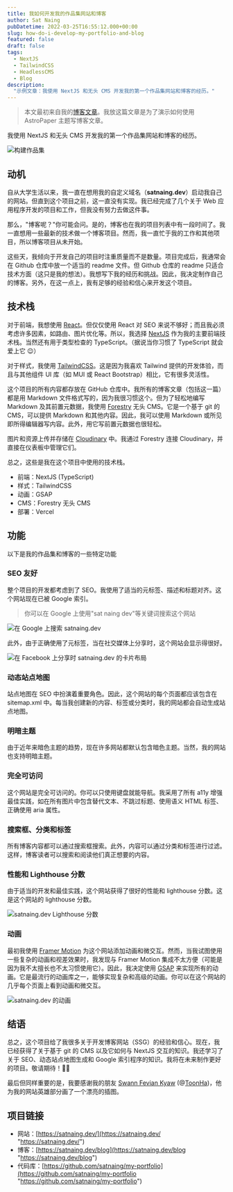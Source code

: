 ```yaml
---
title: 我如何开发我的作品集网站和博客
author: Sat Naing
pubDatetime: 2022-03-25T16:55:12.000+00:00
slug: how-do-i-develop-my-portfolio-and-blog
featured: false
draft: false
tags:
  - NextJS
  - TailwindCSS
  - HeadlessCMS
  - Blog
description:
  "示例文章：我使用 NextJS 和无头 CMS 开发我的第一个作品集网站和博客的经历。"
---
```


> 本文最初来自我的[博客文章](https://satnaing.dev/blog/posts/how-do-i-develop-my-portfolio-and-blog)。我放这篇文章是为了演示如何使用 AstroPaper 主题写博客文章。

我使用 NextJS 和无头 CMS 开发我的第一个作品集网站和博客的经历。

![构建作品集](https://satnaing.dev/_ipx/w_2048,q_75/https%3A%2F%2Fres.cloudinary.com%2Fnoezectz%2Fimage%2Fupload%2Fv1653050141%2FSatNaing%2Fblog_at_cafe_ei1wf4.jpg?url=https%3A%2F%2Fres.cloudinary.com%2Fnoezectz%2Fimage%2Fupload%2Fv1653050141%2FSatNaing%2Fblog_at_cafe_ei1wf4.jpg&w=2048&q=75)

## 动机

自从大学生活以来，我一直在想用我的自定义域名（**satnaing.dev**）启动我自己的网站。但直到这个项目之前，这一直没有实现。我已经完成了几个关于 Web 应用程序开发的项目和工作，但我没有努力去做这件事。

那么，"博客呢？"你可能会问。是的，博客也在我的项目列表中有一段时间了。我一直想用一些最新的技术做一个博客项目。然而，我一直忙于我的工作和其他项目，所以博客项目从未开始。

这些天，我倾向于开发自己的项目时注重质量而不是数量。项目完成后，我通常会在 Github 仓库中放一个适当的 readme 文件。但 Github 仓库的 readme 只适合技术方面（这只是我的想法）。我想写下我的经历和挑战。因此，我决定制作自己的博客。另外，在这一点上，我有足够的经验和信心来开发这个项目。

## 技术栈

对于前端，我想使用 [React](https://reactjs.org/ "React 官方网站")。但仅仅使用 React 对 SEO 来说不够好；而且我必须考虑许多因素，如路由、图片优化等。所以，我选择 [NextJS](https://nextjs.org/ "NextJS 官方网站") 作为我的主要前端技术栈。当然还有用于类型检查的 TypeScript。（据说当你习惯了 TypeScript 就会爱上它 😉）

对于样式，我使用 [TailwindCSS](https://tailwindcss.com/ "Tailwind CSS 官方网站")。这是因为我喜欢 Tailwind 提供的开发体验，而且与其他组件 UI 库（如 MUI 或 React Bootstrap）相比，它有很多灵活性。

这个项目的所有内容都存放在 GitHub 仓库中。我所有的博客文章（包括这一篇）都是用 Markdown 文件格式写的，因为我很习惯这个。但为了轻松地编写 Markdown 及其前置元数据，我使用 [Forestry](https://forestry.io/ "Forestry 官方网站") 无头 CMS。它是一个基于 git 的 CMS，可以提供 Markdown 和其他内容。因此，我可以使用 Markdown 或所见即所得编辑器写内容。此外，用它写前置元数据也很轻松。

图片和资源上传并存储在 [Cloudinary](https://cloudinary.com/ "Cloudinary 官方网站") 中。我通过 Forestry 连接 Cloudinary，并直接在仪表板中管理它们。

总之，这些是我在这个项目中使用的技术栈。

- 前端：NextJS (TypeScript)
- 样式：TailwindCSS
- 动画：GSAP
- CMS：Forestry 无头 CMS
- 部署：Vercel

## 功能

以下是我的作品集和博客的一些特定功能

### SEO 友好

整个项目的开发都考虑到了 SEO。我使用了适当的元标签、描述和标题对齐。这个网站现在已被 Google 索引。

> 你可以在 Google 上使用"sat naing dev"等关键词搜索这个网站

![在 Google 上搜索 satnaing.dev](https://res.cloudinary.com/noezectz/image/upload/v1648231400/SatNaing/satnaing-on-google_asflq6.png "satnaing.dev 已被索引")

此外，由于正确使用了元标签，当在社交媒体上分享时，这个网站会显示得很好。

![在 Facebook 上分享时 satnaing.dev 的卡片布局](https://res.cloudinary.com/noezectz/image/upload/v1653106955/SatNaing/satnaing-dev-share-on-facebook_1_zjoehx.png "在 Facebook 上分享时的卡片布局")

### 动态站点地图

站点地图在 SEO 中扮演着重要角色。因此，这个网站的每个页面都应该包含在 sitemap.xml 中。每当我创建新的内容、标签或分类时，我的网站都会自动生成站点地图。

### 明暗主题

由于近年来暗色主题的趋势，现在许多网站都默认包含暗色主题。当然，我的网站也支持明暗主题。

### 完全可访问

这个网站是完全可访问的。你可以只使用键盘就能导航。我采用了所有 a11y 增强最佳实践，如在所有图片中包含替代文本、不跳过标题、使用语义 HTML 标签、正确使用 aria 属性。

### 搜索框、分类和标签

所有博客内容都可以通过搜索框搜索。此外，内容可以通过分类和标签进行过滤。这样，博客读者可以搜索和阅读他们真正想要的内容。

### 性能和 Lighthouse 分数

由于适当的开发和最佳实践，这个网站获得了很好的性能和 lighthouse 分数。这是这个网站的 lighthouse 分数。

![satnaing.dev Lighthouse 分数](https://user-images.githubusercontent.com/53733092/159957822-7082e459-11e9-4616-8f1e-49d0881f7cbb.png "satnaing.dev Lighthouse 分数")

### 动画

最初我使用 [Framer Motion](https://www.framer.com/motion/ "Framer Motion") 为这个网站添加动画和微交互。然而，当我试图使用一些复杂的动画和视差效果时，我发现与 Framer Motion 集成不太方便（可能是因为我不太擅长也不太习惯使用它）。因此，我决定使用 [GSAP](https://greensock.com/ "GSAP 动画库") 来实现所有的动画。它是最流行的动画库之一，能够实现复杂和高级的动画。你可以在这个网站的几乎每个页面上看到动画和微交互。

![satnaing.dev 的动画](https://res.cloudinary.com/noezectz/image/upload/v1653108324/SatNaing/ezgif.com-gif-maker_2_hehtlm.gif "satnaing.dev 网站")

## 结语

总之，这个项目给了我很多关于开发博客网站（SSG）的经验和信心。现在，我已经获得了关于基于 git 的 CMS 以及它如何与 NextJS 交互的知识。我还学习了关于 SEO、动态站点地图生成和 Google 索引程序的知识。我将在未来制作更好的项目。敬请期待！✌🏻

最后但同样重要的是，我要感谢我的朋友 [Swann Fevian Kyaw](https://www.facebook.com/bon.zai.3910 "Swann Fevian Kyaw 的 Facebook 账号") (@[ToonHa](https://www.facebook.com/ToonHa-102639465752883 "ToonHa Facebook 页面"))，他为我的网站英雄部分画了一个漂亮的插图。

## 项目链接

- 网站：[https://satnaing.dev/](https://satnaing.dev/ "https://satnaing.dev/")
- 博客：[https://satnaing.dev/blog](https://satnaing.dev/blog "https://satnaing.dev/blog")
- 代码库：[https://github.com/satnaing/my-portfolio](https://github.com/satnaing/my-portfolio "https://github.com/satnaing/my-portfolio")

